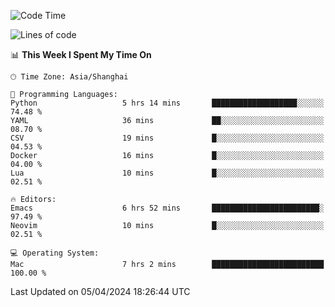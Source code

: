 <!--START_SECTION:waka-->
![Code Time](http://img.shields.io/badge/Code%20Time-1%2C889%20hrs%207%20mins-blue)

![Lines of code](https://img.shields.io/badge/From%20Hello%20World%20I%27ve%20Written-298.2%20thousand%20lines%20of%20code-blue)

📊 **This Week I Spent My Time On** 

```text
🕑︎ Time Zone: Asia/Shanghai

💬 Programming Languages: 
Python                   5 hrs 14 mins       ███████████████████░░░░░░   74.48 % 
YAML                     36 mins             ██░░░░░░░░░░░░░░░░░░░░░░░   08.70 % 
CSV                      19 mins             █░░░░░░░░░░░░░░░░░░░░░░░░   04.53 % 
Docker                   16 mins             █░░░░░░░░░░░░░░░░░░░░░░░░   04.00 % 
Lua                      10 mins             █░░░░░░░░░░░░░░░░░░░░░░░░   02.51 % 

🔥 Editors: 
Emacs                    6 hrs 52 mins       ████████████████████████░   97.49 % 
Neovim                   10 mins             █░░░░░░░░░░░░░░░░░░░░░░░░   02.51 % 

💻 Operating System: 
Mac                      7 hrs 2 mins        █████████████████████████   100.00 % 
```


 Last Updated on 05/04/2024 18:26:44 UTC
<!--END_SECTION:waka-->
